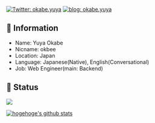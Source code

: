 [![Twitter: okabe.yuya](https://img.shields.io/twitter/follow/toboggannn?style=social)](https://twitter.com/toboggannn)
[![blog: okabe.yuya](https://img.shields.io/badge/%E3%81%AF%E3%81%A6%E3%81%AA-%E3%82%84%E3%82%8F%E3%82%89%E3%81%8B%E3%83%86%E3%83%83%E3%82%AF-FF5722.svg?logo=blogger&style=plastic)](https://www.okb-shelf.work)

## 🔎 Information
- Name: Yuya Okabe
- Nicname: okbee
- Location: Japan
- Language: Japanese(Native), English(Conversational)
- Job: Web Engineer(main: Backend)

## 🌮 Status
 
![](https://github-profile-summary-cards.vercel.app/api/cards/profile-details?username=okabe-yuya&theme=tokyonight)

<!-- リポジトリステータス -->
[![hogehoge's github stats](https://github-readme-stats.vercel.app/api?username=okabe-yuya&hide=contribs&count_private=true&show_icons=true&theme=tokyonight)](https://github.com/okabe-yuya/)
